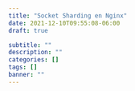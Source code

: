 ```yaml
---
title: "Socket Sharding en Nginx"
date: 2021-12-10T09:55:08-06:00
draft: true

subtitle: ""
description: ""
categories: []
tags: []
banner: ""
---
```


